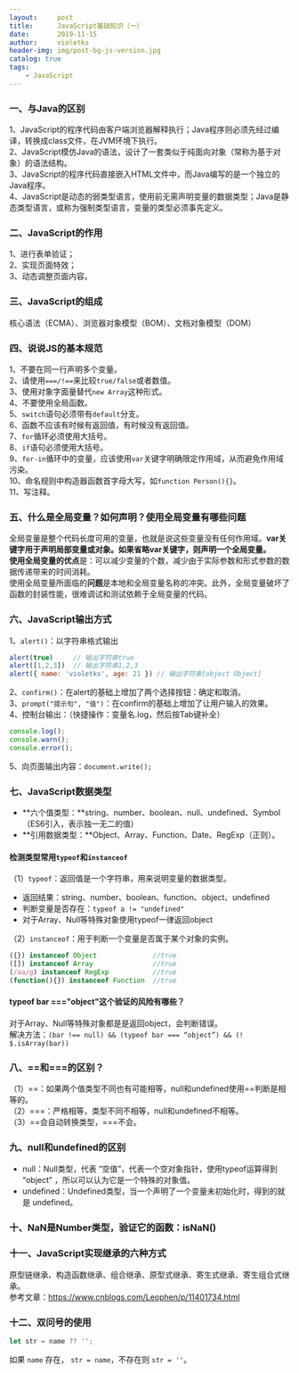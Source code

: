 ```yaml
---
layout:     post
title:      JavaScript基础知识（一）
date:       2019-11-15
author:     violetks
header-img: img/post-bg-js-version.jpg
catalog: true
tags:
    - JavaScript
---
```


### 一、与Java的区别
1、JavaScript的程序代码由客户端浏览器解释执行；Java程序则必须先经过编译，转换成class文件，在JVM环境下执行。<br>
2、JavaScript模仿Java的语法，设计了一套类似于纯面向对象（常称为基于对象）的语法结构。<br>
3、JavaScript的程序代码直接嵌入HTML文件中，而Java编写的是一个独立的Java程序。<br>
4、JavaScript是动态的弱类型语言，使用前无需声明变量的数据类型；Java是静态类型语言，或称为强制类型语言，变量的类型必须事先定义。<br>

### 二、JavaScript的作用
1、进行表单验证；<br>
2、实现页面特效；<br>
3、动态调整页面内容。<br>

### 三、JavaScript的组成
核心语法（ECMA）、浏览器对象模型（BOM）、文档对象模型（DOM）

### 四、说说JS的基本规范
1、不要在同一行声明多个变量。<br>
2、请使用`===/!==`来比较`true/false`或者数值。<br>
3、使用对象字面量替代`new Array`这种形式。<br>
4、不要使用全局函数。<br>
5、`switch`语句必须带有`default`分支。<br>
6、函数不应该有时候有返回值，有时候没有返回值。<br>
7、`for`循环必须使用大括号。<br>
8、`if`语句必须使用大括号。<br>
9、`for-in`循环中的变量，应该使用`var`关键字明确限定作用域，从而避免作用域污染。<br>
10、命名规则中构造器函数首字母大写，如`function Person(){}`。<br>
11、写注释。<br>

### 五、什么是全局变量？如何声明？使用全局变量有哪些问题
全局变量是整个代码长度可用的变量，也就是说这些变量没有任何作用域。**var关键字用于声明局部变量或对象。**如果省略var关键字，则声明一个全局变量。<br>
使用全局变量的**优点**是：可以减少变量的个数，减少由于实际参数和形式参数的数据传递带来的时间消耗。<br>
使用全局变量所面临的**问题**是本地和全局变量名称的冲突。此外，全局变量破坏了函数的封装性能，很难调试和测试依赖于全局变量的代码。<br>

### 六、JavaScript输出方式
1、`alert()`：以字符串格式输出<br>
```javascript
alert(true)     // 输出字符串true
alert([1,2,3])  // 输出字符串1,2,3
alert({ name: 'violetks', age: 21 }) // 输出字符串[object Object]
```

2、`confirm()`：在alert的基础上增加了两个选择按钮：确定和取消。<br>
3、`prompt("提示句", "值")`：在confirm的基础上增加了让用户输入的效果。<br>
4、控制台输出：（快捷操作：变量名.log，然后按Tab键补全）<br>
```javascript
console.log();
console.warn();
console.error();
```
5、向页面输出内容：`document.write();`

### 七、JavaScript数据类型
- **六个值类型：**string、number、boolean、null、undefined、Symbol（ES6引入，表示独一无二的值）
- **引用数据类型：**Object、Array、Function、Date、RegExp（正则）。

#### 检测类型常用`typeof`和`instanceof`
（1）`typeof`：返回值是一个字符串，用来说明变量的数据类型。<br>
- 返回结果：string、number、boolean、function、object、undefined
- 判断变量是否存在：`typeof a != "undefined"`
- 对于Array、Null等特殊对象使用typeof一律返回object

（2）`instanceof`：用于判断一个变量是否属于某个对象的实例。<br>
```javascript
({}) instanceof Object              //true
([]) instanceof Array               //true
(/aa/g) instanceof RegExp           //true
(function(){}) instanceof Function  //true
```

#### typeof bar ==="object"这个验证的风险有哪些？
对于Array、Null等特殊对象都是是返回object，会判断错误。<br>
解决方法：`(bar !== null) && (typeof bar === “object”) && (! $.isArray(bar))`

### 八、==和===的区别？
（1）==：如果两个值类型不同也有可能相等，null和undefined使用==判断是相等的。<br>
（2）===：严格相等，类型不同不相等，null和undefined不相等。<br>
（3）==会自动转换类型，===不会。<br>

### 九、null和undefined的区别
- null：Null类型，代表 “空值”，代表一个空对象指针，使用typeof运算得到 “object” ，所以可以认为它是一个特殊的对象值。
- undefined：Undefined类型，当一个声明了一个变量未初始化时，得到的就是 undefined。

### 十、NaN是Number类型，验证它的函数：isNaN()

### 十一、JavaScript实现继承的六种方式
原型链继承、构造函数继承、组合继承、原型式继承、寄生式继承、寄生组合式继承。<br>
参考文章：https://www.cnblogs.com/Leophen/p/11401734.html

### 十二、双问号的使用

```javascript
let str = name ?? '';
```
如果 `name` 存在， `str = name`，不存在则 `str = ''`。